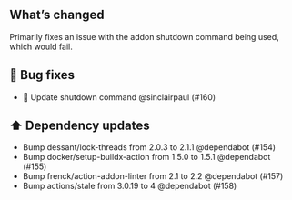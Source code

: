 ## What’s changed

Primarily fixes an issue with the addon shutdown command being used, which would fail.

## 🐛 Bug fixes

- 🔨 Update shutdown command @sinclairpaul (#160)

## ⬆️ Dependency updates

- Bump dessant/lock-threads from 2.0.3 to 2.1.1 @dependabot (#154)
- Bump docker/setup-buildx-action from 1.5.0 to 1.5.1 @dependabot (#155)
- Bump frenck/action-addon-linter from 2.1 to 2.2 @dependabot (#157)
- Bump actions/stale from 3.0.19 to 4 @dependabot (#158)
